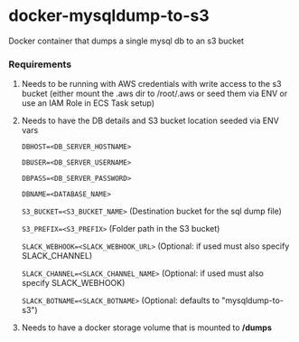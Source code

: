 # docker-mysqldump-to-s3
Docker container that dumps a single mysql db to an s3 bucket

### Requirements

1. Needs to be running with AWS credentials with write access to the s3 bucket (either mount the .aws dir to /root/.aws or seed them via ENV or use an IAM Role in ECS Task setup)

2. Needs to have the DB details and S3 bucket location seeded via ENV vars

   `DBHOST=<DB_SERVER_HOSTNAME>`

   `DBUSER=<DB_SERVER_USERNAME>`

   `DBPASS=<DB_SERVER_PASSWORD>`

   `DBNAME=<DATABASE_NAME>`

   `S3_BUCKET=<S3_BUCKET_NAME>` (Destination bucket for the sql dump file)

   `S3_PREFIX=<S3_PREFIX>` (Folder path in the S3 bucket)
   
   `SLACK_WEBHOOK=<SLACK_WEBHOOK_URL>` (Optional: if used must also specify SLACK_CHANNEL)
   
   `SLACK_CHANNEL=<SLACK_CHANNEL_NAME>` (Optional: if used must also specify SLACK_WEBHOOK)
   
   `SLACK_BOTNAME=<SLACK_BOTNAME>` (Optional: defaults to "mysqldump-to-s3")

3. Needs to have a docker storage volume that is mounted to **/dumps**
